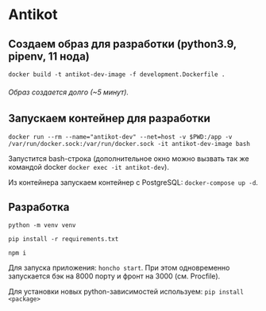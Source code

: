 # Antikot

## Создаем образ для разработки (python3.9, pipenv, 11 нода)
`docker build -t antikot-dev-image -f development.Dockerfile .`
###### Образ создается долго (~5 минут).

## Запускаем контейнер для разработки
`docker run --rm --name="antikot-dev" --net=host -v $PWD:/app -v /var/run/docker.sock:/var/run/docker.sock -it antikot-dev-image bash`

 Запустится bash-строка (дополнительное окно можно вызвать так же командой docker `docker exec -it antikot-dev`).

 Из контейнера запускаем контейнер с PostgreSQL: `docker-compose up -d`.

## Разработка
`python -m venv venv`

`pip install -r requirements.txt`

`npm i`

Для запуска приложения:
`honcho start`. При этом одновременно запускается бэк на 8000 порту и фронт на 3000 (см. Procfile).

Для установки новых python-зависимостей используем:
`pip install <package>`




